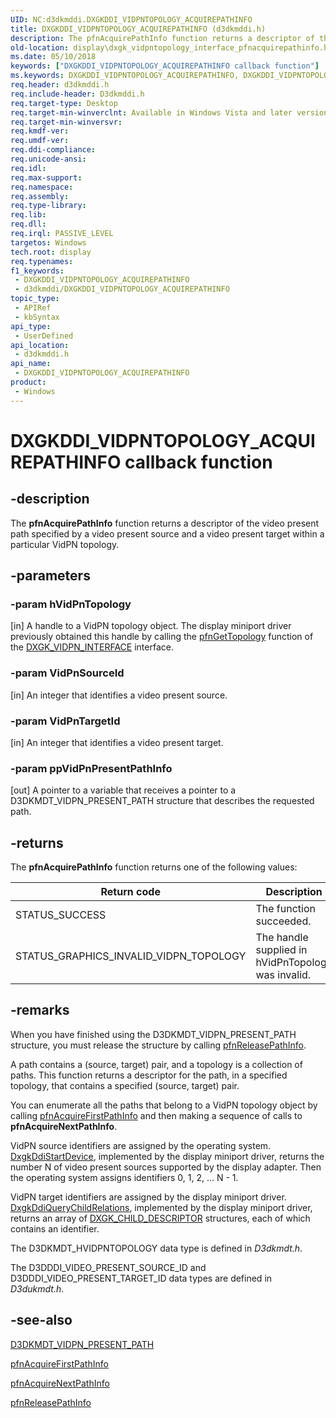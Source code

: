```yaml
---
UID: NC:d3dkmddi.DXGKDDI_VIDPNTOPOLOGY_ACQUIREPATHINFO
title: DXGKDDI_VIDPNTOPOLOGY_ACQUIREPATHINFO (d3dkmddi.h)
description: The pfnAcquirePathInfo function returns a descriptor of the video present path specified by a video present source and a video present target within a particular VidPN topology.
old-location: display\dxgk_vidpntopology_interface_pfnacquirepathinfo.htm
ms.date: 05/10/2018
keywords: ["DXGKDDI_VIDPNTOPOLOGY_ACQUIREPATHINFO callback function"]
ms.keywords: DXGKDDI_VIDPNTOPOLOGY_ACQUIREPATHINFO, DXGKDDI_VIDPNTOPOLOGY_ACQUIREPATHINFO callback, VidPnFunctions_fb690a8a-fc98-4f8f-bfe5-14168a5fdb6a.xml, d3dkmddi/pfnAcquirePathInfo, display.dxgk_vidpntopology_interface_pfnacquirepathinfo, pfnAcquirePathInfo, pfnAcquirePathInfo callback function [Display Devices]
req.header: d3dkmddi.h
req.include-header: D3dkmddi.h
req.target-type: Desktop
req.target-min-winverclnt: Available in Windows Vista and later versions of the Windows operating systems.
req.target-min-winversvr: 
req.kmdf-ver: 
req.umdf-ver: 
req.ddi-compliance: 
req.unicode-ansi: 
req.idl: 
req.max-support: 
req.namespace: 
req.assembly: 
req.type-library: 
req.lib: 
req.dll: 
req.irql: PASSIVE_LEVEL
targetos: Windows
tech.root: display
req.typenames: 
f1_keywords:
 - DXGKDDI_VIDPNTOPOLOGY_ACQUIREPATHINFO
 - d3dkmddi/DXGKDDI_VIDPNTOPOLOGY_ACQUIREPATHINFO
topic_type:
 - APIRef
 - kbSyntax
api_type:
 - UserDefined
api_location:
 - d3dkmddi.h
api_name:
 - DXGKDDI_VIDPNTOPOLOGY_ACQUIREPATHINFO
product:
 - Windows
---
```


# DXGKDDI_VIDPNTOPOLOGY_ACQUIREPATHINFO callback function


## -description

The <b>pfnAcquirePathInfo</b> function returns a descriptor of the video present path specified by a video present source and a video present target within a particular VidPN topology.

## -parameters

### -param hVidPnTopology

[in] A handle to a VidPN topology object. The display miniport driver previously obtained this handle by calling the <a href="/windows-hardware/drivers/ddi/d3dkmddi/nc-d3dkmddi-dxgkddi_vidpn_gettopology">pfnGetTopology</a> function of the <a href="/windows-hardware/drivers/ddi/d3dkmddi/ns-d3dkmddi-_dxgk_vidpn_interface">DXGK_VIDPN_INTERFACE</a> interface.

### -param VidPnSourceId

[in] An integer that identifies a video present source.

### -param VidPnTargetId

[in] An integer that identifies a video present target.

### -param ppVidPnPresentPathInfo

[out] A pointer to a variable that receives a pointer to a D3DKMDT_VIDPN_PRESENT_PATH structure that describes the requested path.

## -returns

The <b>pfnAcquirePathInfo</b> function returns one of the following values:

|Return code|Description|
|--- |--- |
|STATUS_SUCCESS|The function succeeded.|
|STATUS_GRAPHICS_INVALID_VIDPN_TOPOLOGY|The handle supplied in hVidPnTopology was invalid.|

## -remarks

When you have finished using the D3DKMDT_VIDPN_PRESENT_PATH structure, you must release the structure by calling <a href="/windows-hardware/drivers/ddi/d3dkmddi/nc-d3dkmddi-dxgkddi_vidpntopology_releasepathinfo">pfnReleasePathInfo</a>.

A path contains a (source, target) pair, and a topology is a collection of paths. This function returns a descriptor for the path, in a specified topology, that contains a specified (source, target) pair.

You can enumerate all the paths that belong to a VidPN topology object by calling <a href="/windows-hardware/drivers/ddi/d3dkmddi/nc-d3dkmddi-dxgkddi_vidpntopology_acquirefirstpathinfo">pfnAcquireFirstPathInfo</a> and then making a sequence of calls to <b>pfnAcquireNextPathInfo</b>.

VidPN source identifiers are assigned by the operating system. <a href="/windows-hardware/drivers/ddi/dispmprt/nc-dispmprt-dxgkddi_start_device">DxgkDdiStartDevice</a>, implemented by the display miniport driver, returns the number N of video present sources supported by the display adapter. Then the operating system assigns identifiers 0, 1, 2, ... N - 1.

VidPN target identifiers are assigned by the display miniport driver. <a href="/windows-hardware/drivers/ddi/dispmprt/nc-dispmprt-dxgkddi_query_child_relations">DxgkDdiQueryChildRelations</a>, implemented by the display miniport driver, returns an array of <a href="/windows-hardware/drivers/ddi/dispmprt/ns-dispmprt-_dxgk_child_descriptor">DXGK_CHILD_DESCRIPTOR</a> structures, each of which contains an identifier.

The D3DKMDT_HVIDPNTOPOLOGY data type is defined in <i>D3dkmdt.h</i>.

The D3DDDI_VIDEO_PRESENT_SOURCE_ID and D3DDDI_VIDEO_PRESENT_TARGET_ID data types are defined in <i>D3dukmdt.h</i>.

## -see-also

<a href="/windows-hardware/drivers/ddi/d3dkmdt/ns-d3dkmdt-_d3dkmdt_vidpn_present_path">D3DKMDT_VIDPN_PRESENT_PATH</a>



<a href="/windows-hardware/drivers/ddi/d3dkmddi/nc-d3dkmddi-dxgkddi_vidpntopology_acquirefirstpathinfo">pfnAcquireFirstPathInfo</a>



<a href="/windows-hardware/drivers/ddi/d3dkmddi/nc-d3dkmddi-dxgkddi_vidpntopology_acquirenextpathinfo">pfnAcquireNextPathInfo</a>



<a href="/windows-hardware/drivers/ddi/d3dkmddi/nc-d3dkmddi-dxgkddi_vidpntopology_releasepathinfo">pfnReleasePathInfo</a>

